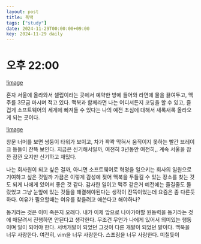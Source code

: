 ```yaml
---
layout: post
title: 독백
tags: ["study"]
date: 2024-11-29T00:00:00+09:00
key: 2024-11-29 daily
---
```

# 오후 22:00

[!image](https://raw.githubusercontent.com/amazon7737/amazon7737.github.io/refs/heads/main/images/IMG_7121.jpeg)

혼자 서울에 올라와서 셀립이라는 곳에서 예약한 방에 들어와 라면에 물을 끓여두고, 맥주를 3모금 마시며 적고 있다.
맥북과 함께라면 나는 어디서든지 코딩을 할 수 있고, 즐겁게 소프트웨어의 세게에 빠져들 수 있다는
나의 예전 초심에 대해서 새록새록 올라오게 되는 곳이다.

[!image](https://raw.githubusercontent.com/amazon7737/amazon7737.github.io/refs/heads/main/images/IMG_7122.jpeg)

창문 너머를 보면 쌍둥이 타워가 보이고, 차가 꽉꽉 막혀서 움직이지 못하는 빨간 브레이크 등들이 잔뜩 보인다. 지금은 신기해서일까, 여전히 3년동안 여전히,, 계속 서울을 잠깐 잠깐 오지만 신기하고 재밌다.

나는 회사원이 되고 싶은 걸까, 아니면 소프트웨어로 혁명을 일으키는 회사의 일원으로 기여하고 싶은 것일까
가끔은 이렇게 감성에 젖어 맥북을 두들길 수 있는 장소를 찾는 것도 되게 나에게 있어서 좋은 것 같다. 감사한 일이고
맥주 같은거 예전에는 즐길줄도 몰랐었고 그냥 눈앞에 있는 것들을 해결해야된다는 생각이 잔뜩이었는데 요즘은 좀 다른듯 하다.
여유가 필요할때는 여유를 찾을려고 애쓴다고 해야하나?

동기라는 것은 이미 죽은지 오래다. 내가 이제 앞으로 나아가야할 원동력을 동기라는 것에 매달려서 진행하면 안된다고 생각한다.
무조건 무언가 나에게 있어서 의미있는 행동이며 일이 되어야 한다.
서버개발이 되었던 그것이 다른 개발이 되었던 말이다.
맥북을 너무 사랑한다. 여전히, vim을 너무 사랑한다. 스프링을 너무 사랑한다. 미칠듯이
